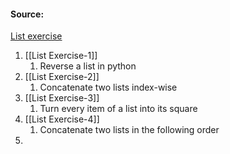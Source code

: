 #### Source:
[List exercise](https://pynative.com/python-list-exercise-with-solutions/)

1. [[List Exercise-1]]
	1. Reverse a list in python
2. [[List Exercise-2]]
	1. Concatenate two lists index-wise
3. [[List Exercise-3]]
	1. Turn every item of a list into its square
4. [[List Exercise-4]]
	1. Concatenate two lists in the following order
5. 